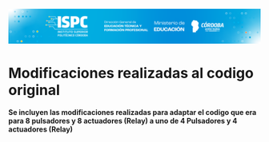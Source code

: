 ![Logo](/assets/Curso%20ISPC.png)


# Modificaciones realizadas al codigo original

**Se incluyen las modificaciones realizadas para adaptar el codigo que era para 8 pulsadores y 8 actuadores (Relay) a uno de 4 Pulsadores y 4 actuadores (Relay)**
